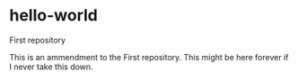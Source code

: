 # hello-world
First repository

This is an ammendment to the First repository.  This might be here forever if I never take this down.
